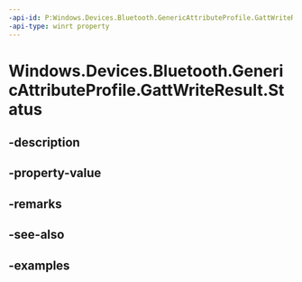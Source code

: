 ```yaml
---
-api-id: P:Windows.Devices.Bluetooth.GenericAttributeProfile.GattWriteResult.Status
-api-type: winrt property
---
```


<!-- Property syntax.
public GattCommunicationStatus Status { get; }
-->

# Windows.Devices.Bluetooth.GenericAttributeProfile.GattWriteResult.Status

## -description

## -property-value

## -remarks

## -see-also

## -examples

